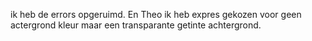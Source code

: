 ik heb de errors opgeruimd. En Theo ik heb expres gekozen voor geen actergrond kleur maar een transparante getinte achtergrond. 
